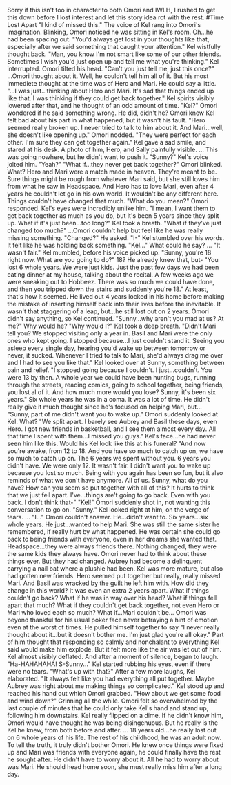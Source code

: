 Sorry if this isn't too in character to both Omori and IWLH, I rushed to get this down before I lost interest and let this story idea rot with the rest.
#Time Lost Apart
"I kind of missed this." The voice of Kel rang into Omori's imagination.
Blinking, Omori noticed he was sitting in Kel's room. Oh...he had been spacing out.
"You'd always get lost in your thoughts like that, especially after we said something that caught your attention." Kel wistfully thought back.
"Man, you know I'm not smart like some of our other friends. Sometimes I wish you'd just open up and tell me what you're thinking." Kel interrupted.
Omori tilted his head.
"Can't you just tell me, just this once?"
...Omori thought about it. Well, he couldn't tell him all of it. But his most immediete thought at the time was of Hero and Mari. He could say a little.
"...I was just...thinking about Hero and Mari. It's sad that things ended up like that. I was thinking if they could get back together."
Kel spirits visibly lowered after that, and he thought of an odd amount of time.
"Kel?" Omori wondered if he said something wrong. He did, didn't he? Omori knew Kel felt bad about his part in what happened, but it wasn't his fault.
"Hero seemed really broken up. I never tried to talk to him about it. And Mari...well, she doesn't like opening up."
Omori nodded. "They were perfect for each other. I'm sure they can get together again."
Kel gave a sad smile, and stared at his desk. A photo of him, Hero, and Sally painfully visible.
...
This was going nowhere, but he didn't want to push it.
"Sunny?" Kel's voice jolted him.
"Yeah?"
"What if...they never get back together?"
Omori blinked. What? Hero and Mari were a match made in heaven. They're meant to be. Sure things might be rough from whatever Mari said, but she still loves him from what he saw in Headspace. And Hero has to love Mari, even after 4 years he couldn't let go in his own world. It wouldn't be any different here. Things couldn't have changed that much.
"What do you mean?" Omori responded.
Kel's eyes were incredibly unlike him. "I mean, I want them to get back together as much as you do, but it's been 5 years since they split up. What if it's just been...too long?" Kel took a breath. "What if they've just changed too much?"
...Omori couldn't help but feel like he was really missing something. "Changed?" He asked.
"I-" Kel stumbled over his words. It felt like he was holding back something.
"Kel..." What could he say?
...
"It wasn't fair." Kel mumbled, before his voice picked up. "Sunny, you're 18 right now. What are you going to do?"
18? He already knew that, but-
"You lost 6 whole years. We were just kids. Just the past few days we had been eating dinner at my house, talking about the recital. A few weeks ago we were sneaking out to Hobbeez. There was so much we could have done, and then you tripped down the stairs and suddenly you're 18."
At least, that's how it seemed. He lived out 4 years locked in his home before making the mistake of inserting himself back into their lives before the inevitable. It wasn't that staggering of a leap, but...he still lost out on 2 years. Omori didn't say anything, so Kel continued.
"Sunny...why aren't you mad at us? At me?"
Why would he? "Why would I?"
Kel took a deep breath. "Didn't Mari tell you? We stopped visiting only a year in. Basil and Mari were the only ones who kept going. I stopped because...I just couldn't stand it. Seeing you asleep every single day, hearing you'd wake up between tomorrow or never, it sucked. Whenever I tried to talk to Mari, she'd always drag me over and I had to see you like that." Kel looked over at Sunny, something between pain and relief.
"I stopped going because I couldn't. I just...couldn't. You were 13 by then. A whole year we could have been hunting bugs, running through the streets, reading comics, going to school together, being friends, you lost al of it. And how much more would you lose? Sunny, it's been six years."
Six whole years he was in a coma. It was a lot of time. He didn't really give it much thought since he's focused on helping Mari, but...
"Sunny, part of me didn't want you to wake up."
Omori suddenly looked at Kel. What?
"We split apart. I barely see Aubrey and Basil these days, even Hero. I got new friends in basketball, and I see them almost every day. All that time I spent with them...I missed you guys." Kel's face...he had never seen him like this. Would his Kel look like this at his funeral? "And now you're awake, from 12 to 18. And you have so much to catch up on, we have so much to catch up on. The 6 years we spent without you. 6 years you didn't have. We were only 12. It wasn't fair. I didn't want you to wake up because you lost so much. Being with you again has been so fun, but it also reminds of what we don't have anymore. All of us. Sunny, what do you have? How can you seem so put together with all of this? It hurts to think that we just fell apart. I've...things are't going to go back. Even with you back. I don't think that-"
"Kel!" Omori suddenly shot in, not wanting this conversation to go on.
"Sunny." Kel looked right at him, on the verge of tears.
...
"I..." Omori couldn't answer. He...didn't want to. Six years...six whole years. He just...wanted to help Mari. She was still the same sister he remembered, if really hurt by what happened. He was certain she could go back to being friends with everyone, even in her dreams she wanted that.
Headspace...they were always friends there. Nothing changed, they were the same kids they always have. Omori never had to think about these things ever. But they had changed. Aubrey had become a delinquent carrying a nail bat where a plushie had been. Kel was more mature, but also had gotten new friends. Hero seemed put together but really, really missed Mari. And Basil was wracked by the guilt he left him with.
How did they change in this world? It was even an extra 2 years apart. What if things couldn't go back? What if he was in way over his head? What if things fell apart that much? What if they couldn't get back together, not even Hero or Mari who loved each so much? What if...Mari couldn't be...
Omori was beyond thankful for his usual poker face never betraying a hint of emotion even at the worst of times. He pulled himself together to say
"I never really thought about it...but it doesn't bother me. I'm just glad you're all okay."
Part of him thought that responding so calmly and nonchalant to everything Kel said would make him explode.
But it felt more like the air was let out of him. Kel almost visibly deflated. And after a moment of silence, began to laugh.
"Ha-HAHAHAHA! S-Sunny..." Kel started rubbing his eyes, even if there were no tears. "What's up with that?"
After a few more laughs, Kel elaborated. "It always felt like you had everything all put together. Maybe Aubrey was right about me making things so complicated." Kel stood up and reached his hand out which Omori grabbed. "How about we get some food and wind down?" Grinning all the while.
Omori felt so overwhelmed by the last couple of minutes that he could only take Kel's hand and stand up, following him downstairs.
Kel really flipped on a dime. If he didn't know him, Omori would have thought he was being disingenuous.
But he really is the Kel he knew, from both before and after.
...
18 years old...he really lost out on 6 whole years of his life. The rest of his childhood, he was an adult now. To tell the truth, it truly didn't bother Omori. He knew once things were fixed up and Mari was friends with everyone again, he could finally have the rest he sought after. He didn't have to worry about it. All he had to worry about was Mari. He should head home soon, she must really miss him after a long day.